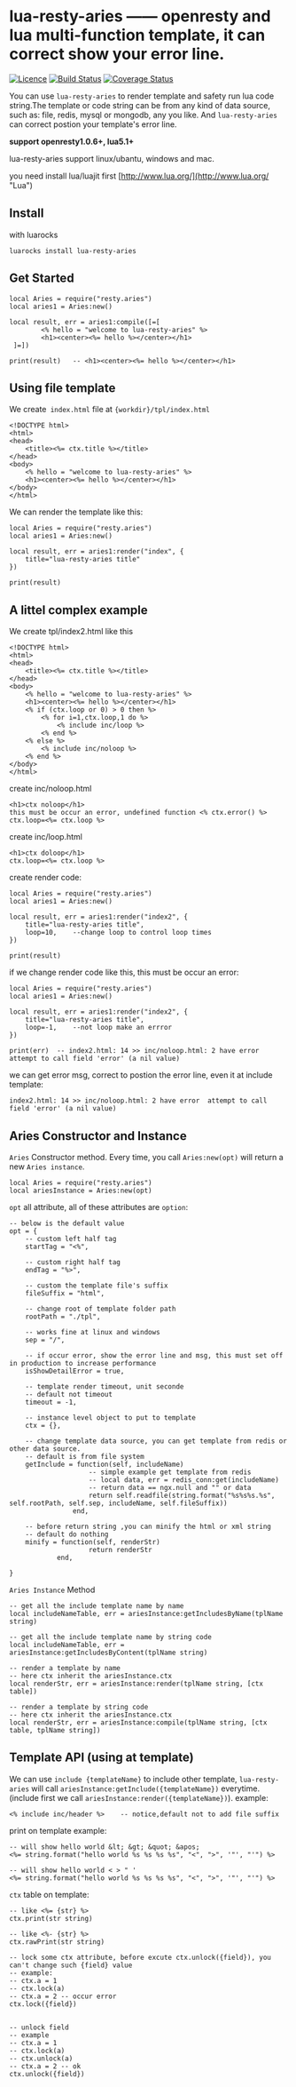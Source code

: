 
# lua-resty-aries —— openresty and lua multi-function template, it can correct show your error line. 
[![Licence](http://img.shields.io/badge/Licence-MIT-brightgreen.svg)](LICENSE)
[![Build Status](https://travis-ci.org/DoubleSpout/lua-resty-aries.svg?branch=master)](https://travis-ci.org/DoubleSpout/lua-resty-aries)
[![Coverage Status](https://coveralls.io/repos/github/DoubleSpout/lua-resty-aries/badge.svg)](https://coveralls.io/github/DoubleSpout/lua-resty-aries)

You can use `lua-resty-aries` to render template and safety run lua code string.The template or code string can be from any kind of data source, such as: file, redis, mysql or mongodb, any you like. And `lua-resty-aries` can correct postion your template's error line.

**support openresty1.0.6+, lua5.1+**

lua-resty-aries support linux/ubantu, windows and mac.

you need install lua/luajit first [http://www.lua.org/](http://www.lua.org/ "Lua")

## Install

with luarocks

	luarocks install lua-resty-aries

## Get Started

	local Aries = require("resty.aries")
    local aries1 = Aries:new()

    local result, err = aries1:compile([=[ 
			<% hello = "welcome to lua-resty-aries" %>
			<h1><center><%= hello %></center></h1>
	 ]=])

    print(result)	-- <h1><center><%= hello %></center></h1>
	   
## Using file template

We create` index.html` file at `{workdir}/tpl/index.html`

	<!DOCTYPE html>
	<html>
	<head>
		<title><%= ctx.title %></title>
	</head>
	<body>
		<% hello = "welcome to lua-resty-aries" %>
		<h1><center><%= hello %></center></h1>
	</body>
	</html>

We can render the template like this:

	local Aries = require("resty.aries")
    local aries1 = Aries:new()

    local result, err = aries1:render("index", {
		title="lua-resty-aries title"
	})

    print(result)

## A littel complex example

We create tpl/index2.html like this

	<!DOCTYPE html>
	<html>
	<head>
		<title><%= ctx.title %></title>
	</head>
	<body>
		<% hello = "welcome to lua-resty-aries" %>
		<h1><center><%= hello %></center></h1>
		<% if (ctx.loop or 0) > 0 then %>
			<% for i=1,ctx.loop,1 do %>
				<% include inc/loop %>
			<% end %>
		<% else %>
			<% include inc/noloop %>
		<% end %>
	</body>
	</html>

create inc/noloop.html

	<h1>ctx noloop</h1>
	this must be occur an error, undefined function <% ctx.error() %>
	ctx.loop=<%= ctx.loop %>

create inc/loop.html

	<h1>ctx doloop</h1>
	ctx.loop=<%= ctx.loop %>

create render code:

	local Aries = require("resty.aries")
    local aries1 = Aries:new()

    local result, err = aries1:render("index2", {
		title="lua-resty-aries title",
        loop=10,	--change loop to control loop times
	})

    print(result)

if we change render code like this, this must be occur an error:

	local Aries = require("resty.aries")
    local aries1 = Aries:new()

    local result, err = aries1:render("index2", {
		title="lua-resty-aries title",
        loop=-1,	--not loop make an errror
	})

    print(err)	-- index2.html: 14 >> inc/noloop.html: 2 have error  attempt to call field 'error' (a nil value)

we can get error msg, correct to postion the error line, even it at include template:

	index2.html: 14 >> inc/noloop.html: 2 have error  attempt to call field 'error' (a nil value)

## Aries Constructor and Instance
   
`Aries` Constructor method. Every time, you call `Aries:new(opt)` will return a new `Aries instance`.

	local Aries = require("resty.aries")
	local ariesInstance = Aries:new(opt)

`opt` all attribute, all of these attributes are `option`:

	-- below is the default value
	opt = {
		-- custom left half tag
		startTag = "<%",

		-- custom right half tag
		endTag = "%>",

		-- custom the template file's suffix 
		fileSuffix = "html",

		-- change root of template folder path
		rootPath = "./tpl",

		-- works fine at linux and windows
		sep = "/",

		-- if occur error, show the error line and msg, this must set off in production to increase performance
		isShowDetailError = true,  

		-- template render timeout, unit seconde
		-- default not timeout
		timeout = -1,

		-- instance level object to put to template
		ctx = {},

		-- change template data source, you can get template from redis or other data source.
		-- default is from file system
		getInclude = function(self, includeName)
						-- simple example get template from redis
						-- local data, err = redis_conn:get(includeName)
						-- return data == ngx.null and "" or data
						return self.readfile(string.format("%s%s%s.%s", self.rootPath, self.sep, includeName, self.fileSuffix))
					end,

		-- before return string ,you can minify the html or xml string
		-- default do nothing
		minify = function(self, renderStr)
						return renderStr
				end,

	}

`Aries Instance` Method

	-- get all the include template name by name
	local includeNameTable, err = ariesInstance:getIncludesByName(tplName string)

	-- get all the include template name by string code
	local includeNameTable, err = ariesInstance:getIncludesByContent(tplName string)

	-- render a template by name
	-- here ctx inherit the ariesInstance.ctx
	local renderStr, err = ariesInstance:render(tplName string, [ctx table])

	-- render a template by string code
	-- here ctx inherit the ariesInstance.ctx
	local renderStr, err = ariesInstance:compile(tplName string, [ctx table, tplName string])


	
## Template API (using at template)
	
We can use `include {templateName}` to include other template, `lua-resty-aries` will call `ariesInstance:getInclude({templateName})` everytime.(include first we call `ariesInstance:render({templateName})`). example:

	<% include inc/header %>	-- notice,default not to add file suffix

print on template example:
	
	-- will show hello world &lt; &gt; &quot; &apos;
	<%= string.format("hello world %s %s %s %s", "<", ">", '"', "'") %>
	
	-- will show hello world < > " '
	<%= string.format("hello world %s %s %s %s", "<", ">", '"', "'") %>

`ctx` table on template:

	-- like <%= {str} %>
	ctx.print(str string)

 	-- like <%- {str} %> 
	ctx.rawPrint(str string)

	-- lock some ctx attribute, before excute ctx.unlock({field}), you can't change such {field} value
	-- example:
	-- ctx.a = 1
	-- ctx.lock(a)
	-- ctx.a = 2 -- occur error
	ctx.lock({field})


	-- unlock field
	-- example
	-- ctx.a = 1
	-- ctx.lock(a)
	-- ctx.unlock(a)
	-- ctx.a = 2 -- ok
	ctx.unlock({field})
	
